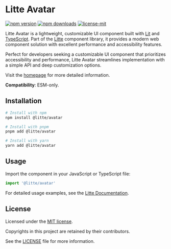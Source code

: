 # Litte Avatar

[![npm version](https://img.shields.io/npm/v/@litte/avatar)](https://www.npmjs.com/package/@litte/avatar)
[![npm downloads](https://img.shields.io/npm/dm/@litte/avatar)](https://www.npmjs.com/package/@litte/avatar)
[![license-mit](https://img.shields.io/badge/License-MIT-greens.svg)][license-mit]

Litte Avatar is a lightweight, customizable UI component built with [Lit][lit]
and [TypeScript][typescript]. Part of the [Litte][litte-homepage] component library,
it provides a modern web component solution with excellent performance and
accessibility features.

Perfect for developers seeking a customizable UI component that prioritizes accessibility and performance,
Litte Avatar streamlines implementation with a simple API and deep customization options.

Visit the [homepage][litte-homepage] for more detailed information.

**Compatibility**: ESM-only.

## Installation

```sh
# Install with npm
npm install @litte/avatar

# Install with pnpm
pnpm add @litte/avatar

# Install with yarn
yarn add @litte/avatar
```

## Usage

Import the component in your JavaScript or TypeScript file:

```ts
import '@litte/avatar'
```

For detailed usage examples, see the [Litte Documentation](https://litte.dev/docs).

## License

Licensed under the [MIT license][license-mit].

Copyrights in this project are retained by their contributors.

See the [LICENSE][license-mit] file for more information.

[litte-homepage]: https://litte.dev
[license-mit]: https://github.com/riipandi/litte/blob/main/LICENSE
[typescript]: https://www.typescriptlang.org
[lit]: https://lit.dev
